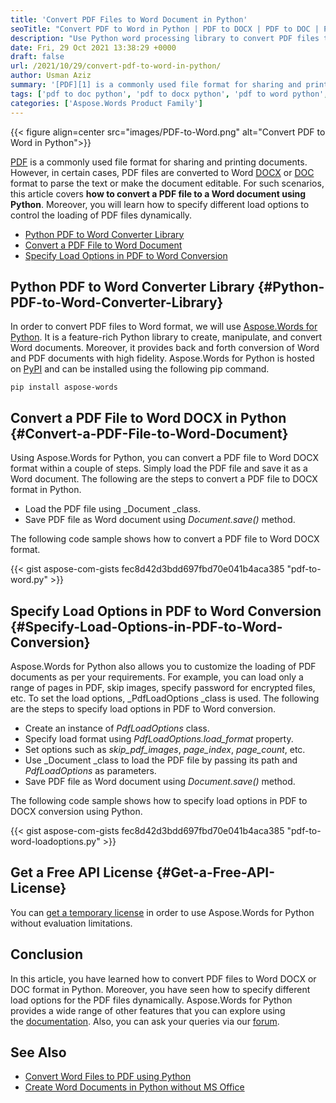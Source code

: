```yaml
---
title: 'Convert PDF Files to Word Document in Python'
seoTitle: "Convert PDF to Word in Python | PDF to DOCX | PDF to DOC | Python"
description: "Use Python word processing library to convert PDF files to Word documents using Python. Convert PDF to DOCX or PDF to DOC with customized load options."
date: Fri, 29 Oct 2021 13:38:29 +0000
draft: false
url: /2021/10/29/convert-pdf-to-word-in-python/
author: Usman Aziz
summary: '[PDF][1] is a commonly used file format for sharing and printing documents. However, in certain cases, PDF files are converted to Word [DOCX][2] or [DOC][3] format to parse the text or make the document editable. For such scenarios, this article covers **how to convert a PDF file to a Word document using Python**. Moreover, you will learn how to specify different load options to control the loading of PDF files dynamically.'
tags: ['pdf to doc python', 'pdf to docx python', 'pdf to word python', 'python pdf to word converter library']
categories: ['Aspose.Words Product Family']
---
```




{{< figure align=center src="images/PDF-to-Word.png" alt="Convert PDF to Word in Python">}}


[PDF][4] is a commonly used file format for sharing and printing documents. However, in certain cases, PDF files are converted to Word [DOCX][5] or [DOC][6] format to parse the text or make the document editable. For such scenarios, this article covers **how to convert a PDF file to a Word document using Python**. Moreover, you will learn how to specify different load options to control the loading of PDF files dynamically.

*   [Python PDF to Word Converter Library][7]
*   [Convert a PDF File to Word Document][8]
*   [Specify Load Options in PDF to Word Conversion][9]

## Python PDF to Word Converter Library {#Python-PDF-to-Word-Converter-Library}

In order to convert PDF files to Word format, we will use [Aspose.Words for Python][10]. It is a feature-rich Python library to create, manipulate, and convert Word documents. Moreover, it provides back and forth conversion of Word and PDF documents with high fidelity. Aspose.Words for Python is hosted on [PyPI][11] and can be installed using the following pip command.

```
pip install aspose-words
```

## Convert a PDF File to Word DOCX in Python {#Convert-a-PDF-File-to-Word-Document}

Using Aspose.Words for Python, you can convert a PDF file to Word DOCX format within a couple of steps. Simply load the PDF file and save it as a Word document. The following are the steps to convert a PDF file to DOCX format in Python.

*   Load the PDF file using _Document _class.
*   Save PDF file as Word document using _Document.save()_ method.

The following code sample shows how to convert a PDF file to Word DOCX format.

{{< gist aspose-com-gists fec8d42d3bdd697fbd70e041b4aca385 "pdf-to-word.py" >}}

## Specify Load Options in PDF to Word Conversion {#Specify-Load-Options-in-PDF-to-Word-Conversion}

Aspose.Words for Python also allows you to customize the loading of PDF documents as per your requirements. For example, you can load only a range of pages in PDF, skip images, specify password for encrypted files, etc. To set the load options, _PdfLoadOptions _class is used. The following are the steps to specify load options in PDF to Word conversion.

*   Create an instance of _PdfLoadOptions_ class.
*   Specify load format using _PdfLoadOptions.load\_format_ property.
*   Set options such as _skip\_pdf\_images_, _page\_index_, _page\_count_, etc.
*   Use _Document _class to load the PDF file by passing its path and _PdfLoadOptions_ as parameters.
*   Save PDF file as Word document using _Document.save()_ method.

The following code sample shows how to specify load options in PDF to DOCX conversion using Python.

{{< gist aspose-com-gists fec8d42d3bdd697fbd70e041b4aca385 "pdf-to-word-loadoptions.py" >}}

## Get a Free API License {#Get-a-Free-API-License}

You can [get a temporary license][12] in order to use Aspose.Words for Python without evaluation limitations.

## Conclusion

In this article, you have learned how to convert PDF files to Word DOCX or DOC format in Python. Moreover, you have seen how to specify different load options for the PDF files dynamically. Aspose.Words for Python provides a wide range of other features that you can explore using the [documentation][13]. Also, you can ask your queries via our [forum][14].

## See Also

*   [Convert Word Files to PDF using Python][15]
*   [Create Word Documents in Python without MS Office][16]




[1]: https://docs.fileformat.com/pdf/
[2]: https://docs.fileformat.com/word-processing/docx/
[3]: https://docs.fileformat.com/word-processing/doc/
[4]: https://docs.fileformat.com/pdf/
[5]: https://docs.fileformat.com/word-processing/docx/
[6]: https://docs.fileformat.com/word-processing/doc/
[7]: #Python-PDF-to-Word-Converter-Library
[8]: #Convert-a-PDF-File-to-Word-Document
[9]: #Specify-Load-Options-in-PDF-to-Word-Conversion
[10]: https://products.aspose.com/words/python/
[11]: https://pypi.org/project/aspose-words/
[12]: https://purchase.aspose.com/temporary-license
[13]: https://docs.aspose.com/words/python/product-overview/
[14]: https://forum.aspose.com/
[15]: https://blog.aspose.com/2021/10/27/convert-word-to-pdf-in-python/
[16]: https://blog.aspose.com/2021/10/28/create-word-documents-using-python/




